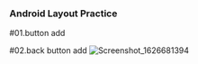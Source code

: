 ### Android Layout Practice

#01.button add

#02.back button add
![Screenshot_1626681394](https://user-images.githubusercontent.com/85157490/126125593-68ded77a-a3e7-4377-a477-bcc6803a19ef.png)
